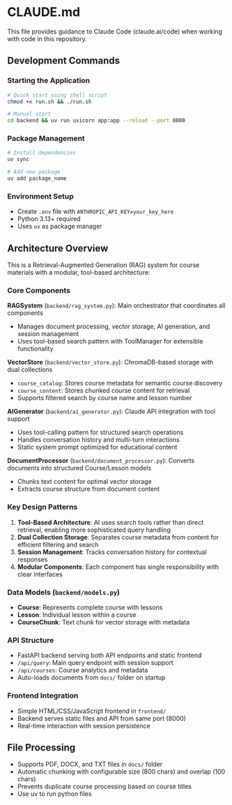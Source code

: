 # CLAUDE.md

This file provides guidance to Claude Code (claude.ai/code) when working with code in this repository.

## Development Commands

### Starting the Application
```bash
# Quick start using shell script
chmod +x run.sh && ./run.sh

# Manual start
cd backend && uv run uvicorn app:app --reload --port 8000
```

### Package Management
```bash
# Install dependencies
uv sync

# Add new package
uv add package_name
```

### Environment Setup
- Create `.env` file with `ANTHROPIC_API_KEY=your_key_here`
- Python 3.13+ required
- Uses `uv` as package manager

## Architecture Overview

This is a Retrieval-Augmented Generation (RAG) system for course materials with a modular, tool-based architecture:

### Core Components

**RAGSystem** (`backend/rag_system.py`): Main orchestrator that coordinates all components
- Manages document processing, vector storage, AI generation, and session management
- Uses tool-based search pattern with ToolManager for extensible functionality

**VectorStore** (`backend/vector_store.py`): ChromaDB-based storage with dual collections
- `course_catalog`: Stores course metadata for semantic course discovery
- `course_content`: Stores chunked course content for retrieval
- Supports filtered search by course name and lesson number

**AIGenerator** (`backend/ai_generator.py`): Claude API integration with tool support
- Uses tool-calling pattern for structured search operations
- Handles conversation history and multi-turn interactions
- Static system prompt optimized for educational content

**DocumentProcessor** (`backend/document_processor.py`): Converts documents into structured Course/Lesson models
- Chunks text content for optimal vector storage
- Extracts course structure from document content

### Key Design Patterns

1. **Tool-Based Architecture**: AI uses search tools rather than direct retrieval, enabling more sophisticated query handling
2. **Dual Collection Storage**: Separates course metadata from content for efficient filtering and search
3. **Session Management**: Tracks conversation history for contextual responses
4. **Modular Components**: Each component has single responsibility with clear interfaces

### Data Models (`backend/models.py`)
- **Course**: Represents complete course with lessons
- **Lesson**: Individual lesson within a course
- **CourseChunk**: Text chunk for vector storage with metadata

### API Structure
- FastAPI backend serving both API endpoints and static frontend
- `/api/query`: Main query endpoint with session support
- `/api/courses`: Course analytics and metadata
- Auto-loads documents from `docs/` folder on startup

### Frontend Integration
- Simple HTML/CSS/JavaScript frontend in `frontend/`
- Backend serves static files and API from same port (8000)
- Real-time interaction with session persistence

## File Processing
- Supports PDF, DOCX, and TXT files in `docs/` folder
- Automatic chunking with configurable size (800 chars) and overlap (100 chars)
- Prevents duplicate course processing based on course titles
- Use uv to run python files